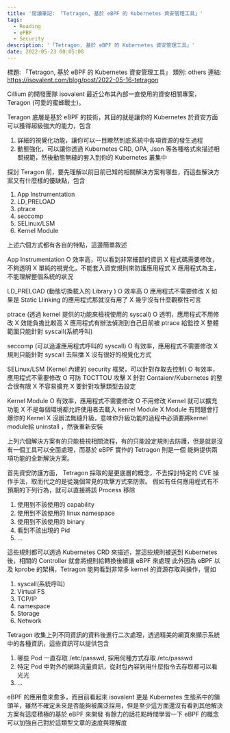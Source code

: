 ```yaml
---
title: '閱讀筆記: 「Tetragon, 基於 eBPF 的 Kubernetes 資安管理工具」'
tags:
  - Reading
  - ePBF
  - Security
description: '「Tetragon, 基於 eBPF 的 Kubernetes 資安管理工具」'
date: 2022-05-23 00:05:08
---
```


標題: 「Tetragon, 基於 eBPF 的 Kubernetes 資安管理工具」
類別: others
連結: https://isovalent.com/blog/post/2022-05-16-tetragon

Cillium 的開發團隊 isovalent 最近公布其內部一直使用的資安相關專案， Teragon (可愛的蜜蜂戰士)。

Teragon 底層是基於 eBPF 的技術，其目的就是讓你的 Kubernetes 於資安方面可以獲得超級強大的能力，包含
1. 詳細的視覺化功能，讓你可以一目瞭然到底系統中各項資源的發生過程
2. 動態強化，可以讓你透過 Kubernetes CRD, OPA, Json 等各種格式來描述相關規範，然後動態無縫的套入到你的 Kubernetes 叢集中

探討 Teragon 前，要先理解以前目前已知的相關解決方案有哪些，而這些解決方案又有什麼樣的優缺點，包含
1. App Instrumentation
2. LD_PRELOAD
3. ptrace
4. seccomp
5. SELinux/LSM
6. Kernel Module

上述六個方式都有各自的特點，這邊簡單敘述

App Instrumentation
O 效率高，可以看到非常細部的資訊
X 程式碼需要修改，不夠透明
X 單純的視覺化，不能套入資安規則來防護應用程式
X 應用程式為主，不能理解整個系統的狀況

LD_PRELOAD (動態切換載入的 Library )
O 效率高
O 應用程式不需要修改
X 如果是 Static Llinking 的應用程式那就沒有用了
X 幾乎沒有什麼觀察性可言

ptrace (透過 kernel 提供的功能來檢視使用的 syscall)
O 透明，應用程式不用修改
X 效能負擔比較高
X 應用程式有辦法偵測到自己目前被 ptrace 給監控
X 整體範圍只能針對 syscall(系統呼叫)

seccomp (可以過濾應用程式呼叫的 syscall)
O 有效率，應用程式不需要修改
X 規則只能針對 syscall 去阻擋
X 沒有很好的視覺化方式

SELinux/LSM (Kernel 內建的 security 框架，可以針對存取去控制)
O 有效率，應用程式不需要修改
O 可防 TOCTTOU 攻擊
X 針對 Contaienr/Kubernetes 的整合很有限
X 不容易擴充
X 要針對攻擊類型去設定

Kernel Module
O 有效率，應用程式不需要修改
O 不用修改 Kernel 就可以擴充功能
X 不是每個環境都允許使用者去載入 kenrel Module
X Module 有問題會打爆你的 Kernel
X 沒辦法無縫升級，意味你升級功能的過程中必須要將kernel module給 uninstall ，然後重新安裝

上列六個解決方案有的只能檢視相關流程，有的只能設定規則去防護，但是就是沒有一個工具可以全面處理，而基於 eBPF 實作的 Tetragon 則是一個
能夠提供兩項功能的全新解決方案。

首先資安防護方面， Tetragon 採取的是更底層的概念，不去探討特定的 CVE 操作手法，取而代之的是從幾個常見的攻擊方式來防禦。
假如有任何應用程式有不預期的下列行為，就可以直接將該 Process 移除
1. 使用到不該使用的 capability
2. 使用到不該使用的 linux namespace
3. 使用到不該使用的 binary
4. 看到不該出現的 Pid 
5. ...

這些規則都可以透過 Kubernetes CRD 來描述，當這些規則被送到 Kubernetes 後，相關的 Controller 就會將規則給轉換後續讓 eBPF 來處理
此外因為 eBPF 以及 kprobe 的架構，Tetragon 能夠看到非常多 kernel 的資源存取與操作，譬如
1. syscall(系統呼叫)
2. Virtual FS
3. TCP/IP
4. namespace
5. Storage
6. Network

Tetragon 收集上列不同資訊的資料後進行二次處理，透過精美的網頁來顯示系統中的各種資訊，這些資訊可以提供包含
1. 哪些 Pod 一直存取 /etc/passwd, 採用何種方式存取 /etc/passwd
2. 特定 Pod 中對外的網路流量資訊，從封包內容到用什麼指令去存取都可以看光光
3. ...

eBPF 的應用愈來愈多，而目前看起來 isovalent 更是 Kubernetes 生態系中的領頭羊，雖然不確定未來是否能夠被廣泛採用，但是至少這方面還沒有看到其他解決方案有這麼積極的基於 eBPF 來開發
有餘力的話花點時間學習一下 eBPF 的概念可以加強自己對於這類型文章的速度與理解度

